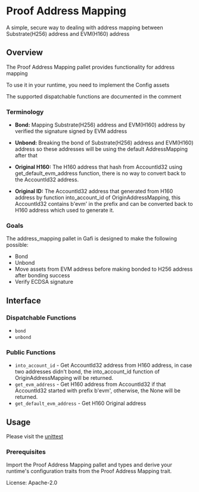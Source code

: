 # Proof Address Mapping

A simple, secure way to dealing with address mapping between Substrate(H256) address
and EVM(H160) address

## Overview

The Proof Address Mapping pallet provides functionality for address mapping

To use it in your runtime, you need to implement the Config assets

The supported dispatchable functions are documented in the comment

### Terminology

* **Bond:** Mapping Substrate(H256) address and EVM(H160) address by verified
the signature signed by EVM address

* **Unbond:** Breaking the bond of Substrate(H256) address and EVM(H160) address
so these addresses will be using the default AddressMapping after that

* **Original H160:** The H160 address that hash from AccountId32 using get_default_evm_address
function, there is no way to convert back to the AccountId32 address. 

* **Original ID:** The AccountId32 address that generated from H160 address by function into_account_id
of OriginAddressMapping, this AccountId32 contains b'evm' in the prefix and can be converted back
to H160 address which used to generate it.

### Goals

The address_mapping pallet in Gafi is designed to make the following possible:

* Bond
* Unbond
* Move assets from EVM address before making bonded to H256 address after bonding success
* Verify ECDSA signature 

## Interface

### Dispatchable Functions
* `bond`
* `unbond`

### Public Functions

* `into_account_id` - Get AccountId32 address from H160 address, in case two addresses didn't bond,
the into_account_id function of OriginAddressMapping will be returned.
* `get_evm_address` - Get H160 address from AccountId32 if that AccountId32 started with prefix b'evm',
otherwise, the None will be returned.
* `get_default_evm_address` - Get H160 Original address

## Usage

Please visit the [unittest](https://github.com/cryptoviet/gafi/blob/master/pallets/address-mapping/src/tests.rs)

### Prerequisites

Import the Proof Address Mapping pallet and types and derive your runtime's configuration traits from the Proof Address Mapping trait.

License: Apache-2.0